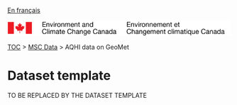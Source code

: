 [En français](geomet-aqhi_fr.md)

![ECCC logo](../../img_eccc-logo.png)

[TOC](../../readme_en.md) > [MSC Data](../readme_en.md) > AQHI data on GeoMet


Dataset template
===============

TO BE REPLACED BY THE DATASET TEMPLATE
